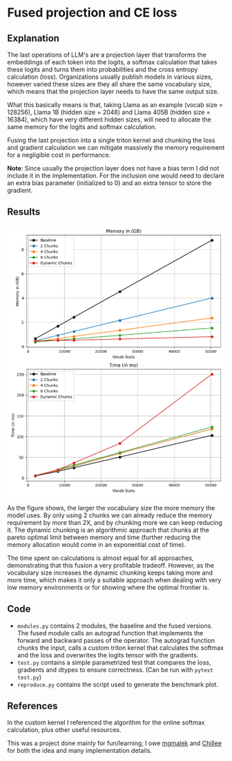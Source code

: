 # Fused projection and CE loss
## Explanation
The last operations of LLM's are a projection layer that transforms the embeddings of each token into the logits, a softmax calculation that takes these logits and turns them into probabilities and the cross entropy calculation (loss). Organizations usually publish models in various sizes, however varied these sizes are they all share the same vocabulary size, which means that the projection layer needs to have the same output size.

What this basically means is that, taking Llama as an example (vocab size = 128256), Llama 1B (hidden size = 2048) and Llama 405B (hidden size = 16384), which have very different hidden sizes, will need to allocate the same memory for the logits and softmax calculation.

Fusing the last projection into a single triton kernel and chunking the loss and gradient calculation we can mitigate massively the memory requirement for a negligible cost in performance.

**Note**: Since usually the projection layer does not have a bias term I did not include it in the implementation. For the inclusion one would need to declare an extra bias parameter (initialized to 0) and an extra tensor to store the gradient.

## Results
<p align='center'><img src="plots/vocab_sizes.png"/><br/></p>

As the figure shows, the larger the vocabulary size the more memory the model uses. By only using 2 chunks we can already reduce the memory requirement by more than 2X, and by chunking more we can keep reducing it. The dynamic chunking is an algorithmic approach that chunks at the pareto optimal limit between memory and time (further reducing the memory allocation would come in an exponential cost of time).

The time spent on calculations is almost equal for all approaches, demonstrating that this fusion a very profitable tradeoff. However, as the vocabulary size increases the dynamic chunking keeps taking more and more time, which makes it only a suitable approach when dealing with very low memory environments or for showing where the optimal frontier is.

## Code
- `modules.py` contains 2 modules, the baseline and the fused versions. The fused module calls an autograd function that implements the forward and backward passes of the operator. The autograd function chunks the input, calls a custom triton kernel that calculates the softmax and the loss and overwrites the logits tensor with the gradients.
- `test.py` contains a simple parametrized test that compares the loss, gradients and dtypes to ensure correctness. (Can be run with `pytest test.py`)
- `reproduce.py` contains the script used to generate the benchmark plot.

## References
In the custom kernel I referenced the algorithm for the online softmax calculation, plus other useful resources.

This was a project done mainly for fun/learning, I owe [mgmalek](https://github.com/mgmalek/efficient_cross_entropy) and [Chillee](https://gist.github.com/Chillee/22cd93e11b887db1f596ab754d60a899) for both the idea and many implementation details.
